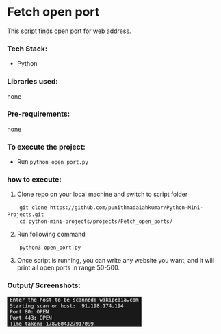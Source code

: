 # Fetch open port
This script finds open port for web address.

### Tech Stack:
+ Python

### Libraries used:
none

###  Pre-requirements:
none

### To execute the project:
+ Run `python open_port.py`

### how to execute:
1. Clone repo on your local machine and switch to script folder
```
    git clone https://github.com/punithmadaiahkumar/Python-Mini-Projects.git
    cd python-mini-projects/projects/Fetch_open_ports/
```

2. Run following command
```
    python3 open_port.py
```

3. Once script is running, you can write any website you want, and it will print all open ports in range 50-500.

### Output/ Screenshots:
![Example of script usage](Screenshot.png)

